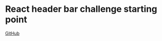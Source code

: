 # React header bar challenge starting point

[GitHub](https://github.com/Thinkful-Ed/react-header-bar-starting-point)
